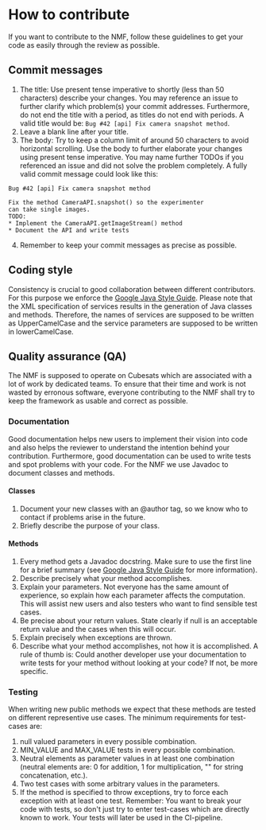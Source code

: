 # How to contribute
If you want to contribute to the NMF, follow these guidelines to get your code as easily through the review as possible.

## Commit messages
1. The title: Use present tense imperative to shortly (less than 50 characters) describe your changes. You may reference an issue to further clarify which problem(s) your commit addresses.
Furthermore, do not end the title with a period, as titles do not end with periods. A valid title would be: `Bug #42 [api] Fix camera snapshot method`.
2. Leave a blank line after your title.
3. The body: Try to keep a column limit of around 50 characters to avoid horizontal scrolling. Use the body to further elaborate your changes using present tense imperative. You may name further TODOs if
you referenced an issue and did not solve the problem completely. A fully valid commit message could look like this:
```
Bug #42 [api] Fix camera snapshot method

Fix the method CameraAPI.snapshot() so the experimenter 
can take single images. 
TODO: 
* Implement the CameraAPI.getImageStream() method
* Document the API and write tests
```
4. Remember to keep your commit messages as precise as possible.

## Coding style
Consistency is crucial to good collaboration between different contributors. For this purpose we enforce the [Google Java Style Guide](https://google.github.io/styleguide/javaguide.html).
Please note that the XML specification of services results in the generation of Java classes and methods. Therefore, the names of services are supposed to be written as UpperCamelCase and the service 
parameters are supposed to be written in lowerCamelCase.

## Quality assurance (QA)
The NMF is supposed to operate on Cubesats which are associated with a lot of work by dedicated teams. To ensure that their time and work is not wasted by erronous software, everyone contributing to the NMF shall try to keep the framework as usable and correct as possible.

### Documentation
Good documentation helps new users to implement their vision into code and also helps the reviewer to understand the intention behind your contribution. Furthermore, good documentation can be used to write
tests and spot problems with your code. For the NMF we use Javadoc to document classes and methods.

#### Classes
1. Document your new classes with an @author tag, so we know who to contact if problems arise in the future.
2. Briefly describe the purpose of your class.

#### Methods
1. Every method gets a Javadoc docstring. Make sure to use the first line for a brief summary (see [Google Java Style Guide](https://google.github.io/styleguide/javaguide.html#s7-javadoc) for more 
information).
2. Describe precisely what your method accomplishes. 
3. Explain your parameters. Not everyone has the same amount of experience, so explain how each parameter affects the computation. This will assist new users and also testers who want to find sensible test cases.
4. Be precise about your return values. State clearly if null is an acceptable return value and the cases when this will occur.
5. Explain precisely when exceptions are thrown. 
6. Describe what your method accomplishes, not how it is accomplished.
A rule of thumb is: Could another developer use your documentation to write tests for your method without looking at your code? If not, be more specific.

### Testing
When writing new public methods we expect that these methods are tested on different representive use cases. The minimum requirements for test-cases are:
1. null valued parameters in every possible combination.
2. MIN\_VALUE and MAX\_VALUE tests in every possible combination.
3. Neutral elements as parameter values in at least one combination (neutral elements are: 0 for addition, 1 for multiplication, \"\" for string concatenation, etc.).
4. Two test cases with some arbitrary values in the parameters.
5. If the method is specified to throw exceptions, try to force each exception with at least one test.
Remember: You want to break your code with tests, so don't just try to enter test-cases which are directly known to work. Your tests will later be used in the CI-pipeline.
